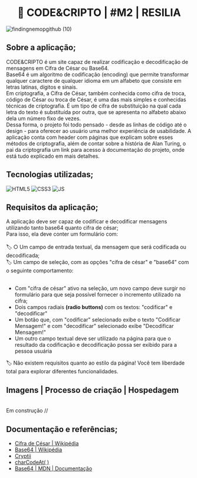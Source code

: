 <h1 align="center">🔐 CODE&CRIPTO | #M2 | RESILIA </h1>

![findingnemopgithub (10)](https://user-images.githubusercontent.com/101408372/165779960-aa574bc4-2fce-4bee-afbe-7b83f330091d.png)

## **Sobre a aplicação;**

CODE&CRIPTO é um site capaz de realizar codificação e decodificação de mensagens em Cifra de César ou Base64. <br> 
Base64 é um algoritmo de codificação (encoding) que permite transformar qualquer caractere de qualquer idioma em um alfabeto que consiste em letras latinas, dígitos e sinais. <br> Em criptografia, a Cifra de César, também conhecida como cifra de troca, código de César ou troca de César, é uma das mais simples e conhecidas técnicas de criptografia. É um tipo de cifra de substituição na qual cada letra do texto é substituída por outra, que se apresenta no alfabeto abaixo dela um número fixo de vezes. <br>
Dessa forma, o projeto foi todo pensado - desde as linhas de código até o design - para oferecer ao usuário uma melhor experiência de usabilidade. A aplicação conta com header com páginas que explicam sobre esses métodos de criptografia, além de contar sobre a história de Alan Turing, o pai da criptografia um link para acesso à documentação do projeto, onde está tudo explicado em mais detalhes.

## **Tecnologias utilizadas;**
![HTML5](https://img.shields.io/badge/HTML5-E34F26?style=for-the-badge&logo=html5&logoColor=white)
![CSS3](https://img.shields.io/badge/CSS3-1572B6?style=for-the-badge&logo=css3&logoColor=white)
![JS](https://img.shields.io/badge/JavaScript-F7DF1E?style=for-the-badge&logo=javascript&logoColor=black)

## **Requisitos da aplicação**; <br>
A aplicação deve ser capaz de codificar e decodificar mensagens utilizando
tanto base64 quanto cifra de césar; <br>
Para isso, ela deve conter um formulário com: <br> <br>
🏷️ ○ Um campo de entrada textual, da mensagem que será codificada ou
decodificada; <br>
🏷️ Um campo de seleção, com as opções "cifra de césar" e "base64" com o
seguinte comportamento: <br><br>
- Com "cifra de césar" ativo na seleção, um novo campo deve surgir
no formulário para que seja possível fornecer o incremento
utilizado na cifra;
- Dois campos radiais **(radio buttons)** com os textos: "codificar" e
"decodificar"
- Um botão que, com "codificar" selecionado exibe o texto "Codificar
Mensagem!" e com "decodificar" selecionado exibe "Decodificar
Mensagem!"
- Um outro campo textual deve ser utilizado na página para que o
resultado da codificação e decodificação possa ser exibido para a
pessoa usuária

🏷️ Não existem requisitos quanto ao estilo da página! Você tem liberdade total para
explorar diferentes funcionalidades.

## **Imagens | Processo de criação | Hospedagem**

<br>
Em construção //

<br>


## **Documentação e referências;**
- [Cifra de César | Wikipédia](https://pt.wikipedia.org/wiki/Cifra_de_C%C3%A9sar)
- [Base64 | Wikipédia](https://pt.wikipedia.org/wiki/Base64)
- [Cryptii](https://cryptii.com/pipes/caesar-cipher)
- [charCodeAt( )](https://developer.mozilla.org/pt-BR/docs/Web/JavaScript/Reference/Global_Objects/String/charCodeAt)
- [Base64 | MDN | Documentação](https://developer.mozilla.org/en-US/docs/Glossary/Base64)







